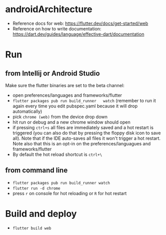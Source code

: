 # androidArchitecture

- Reference docs for web: https://flutter.dev/docs/get-started/web
- Reference on how to write documentation: https://dart.dev/guides/language/effective-dart/documentation

# Run
## from Intellij or Android Studio
Make sure the flutter binaries are set to the beta channel: 
- open preferences/languages and frameworks/flutter
- `flutter packages pub run build_runner   watch` (remember to run it again every time you edit pubspec.yaml because it will drop automatically)
- pick `chrome (web)` from the device drop down
- hit run or debug and a new chrome window should open
- if pressing `ctrl+s` all files are immediately saved and a hot restart is triggered (you can also do that by pressing the floppy disk icon to save all). Note that if the IDE auto-saves all files it won't trigger a hot restart. Note also that this is an opt-in on the preferences/languagues and frameworks/flutter
- By default the hot reload shortcut is `ctrl+\`
 

## from command line 
- `flutter packages pub run build_runner watch`
- `flutter run -d chrome`
- press `r` on console for hot reloading or `R` for hot restart

# Build and deploy
- `flutter build web`
